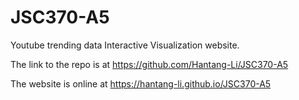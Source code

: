 # JSC370-A5
Youtube trending data Interactive Visualization website.

The link to the repo is at https://github.com/Hantang-Li/JSC370-A5

The website is online at https://hantang-li.github.io/JSC370-A5

